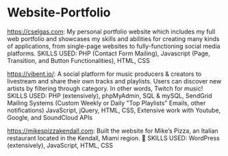 # Website-Portfolio
https://cselgas.com: My personal portfolio website which includes my full web portfolio and showcases my skills and abilities for creating many kinds of applications, from single-page websites to fully-functioning social media platforms.
SKILLS USED: PHP (Contact Form Mailing), Javascript (Page, Transition, and Button Functionalities), HTML, CSS

https://vibent.io/: A social platform for music producers & creators to livestream and share their own tracks and playlists. Users can discover new artists by filtering through category. In other words, Twitch for music!
  SKILLS USED: PHP (extensively), phpMyAdmin, SQL & mySQL, SendGrid Mailing Systems (Custom Weekly or Daily "Top Playlists" Emails, other notifications)
                  JavaScript, jQuery, HTML, CSS,
                      Extensive work with Youtube, Google, and SoundCloud APIs
                    
https://mikespizzakendall.com: Built the website for Mike’s Pizza, an Italian restaurant located in the Kendall, Miami region. 🍕
  SKILLS USED:  WordPress (extensively), JavaScript, HTML, CSS
